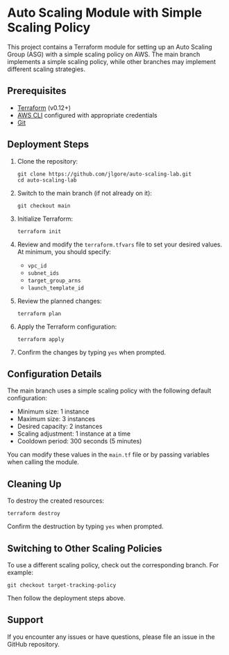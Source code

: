 # Auto Scaling Module with Simple Scaling Policy

This project contains a Terraform module for setting up an Auto Scaling Group (ASG) with a simple scaling policy on AWS. The main branch implements a simple scaling policy, while other branches may implement different scaling strategies.

## Prerequisites

- [Terraform](https://www.terraform.io/downloads.html) (v0.12+)
- [AWS CLI](https://aws.amazon.com/cli/) configured with appropriate credentials
- [Git](https://git-scm.com/downloads)

## Deployment Steps

1. Clone the repository:
   ```
   git clone https://github.com/jlgore/auto-scaling-lab.git
   cd auto-scaling-lab
   ```

2. Switch to the main branch (if not already on it):
   ```
   git checkout main
   ```

3. Initialize Terraform:
   ```
   terraform init
   ```

4. Review and modify the `terraform.tfvars` file to set your desired values. At minimum, you should specify:
   - `vpc_id`
   - `subnet_ids`
   - `target_group_arns`
   - `launch_template_id`

5. Review the planned changes:
   ```
   terraform plan
   ```

6. Apply the Terraform configuration:
   ```
   terraform apply
   ```

7. Confirm the changes by typing `yes` when prompted.

## Configuration Details

The main branch uses a simple scaling policy with the following default configuration:

- Minimum size: 1 instance
- Maximum size: 3 instances
- Desired capacity: 2 instances
- Scaling adjustment: 1 instance at a time
- Cooldown period: 300 seconds (5 minutes)

You can modify these values in the `main.tf` file or by passing variables when calling the module.

## Cleaning Up

To destroy the created resources:

```
terraform destroy
```

Confirm the destruction by typing `yes` when prompted.

## Switching to Other Scaling Policies

To use a different scaling policy, check out the corresponding branch. For example:

```
git checkout target-tracking-policy
```

Then follow the deployment steps above.

## Support

If you encounter any issues or have questions, please file an issue in the GitHub repository.
